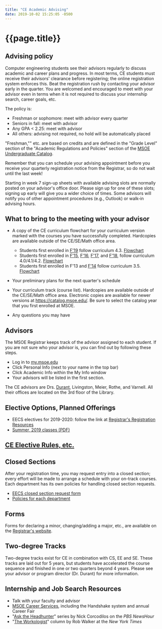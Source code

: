 ```yaml
---
title: "CE Academic Advising"
date: 2019-10-02 15:25:05 -0500
---
```


# {{page.title}}

## Advising policy

Computer engineering students see their advisors regularly to discuss academic and career plans and progress. In most terms, CE students must receive their advisors' clearance before registering; the online registration system enforces this. Beat the registration rush by contacting your advisor early in the quarter. You are welcomed and encouraged to meet with your advisor even in terms when it is not required to discuss your internship search, career goals, etc.

The policy is:
* Freshman or sophomore: meet with advisor every quarter
* Seniors in fall: meet with advisor
* Any GPA < 2.25: meet with advisor
* All others: advising not required, no hold will be automatically placed

"Freshman,"" etc. are based on credits and are defined in the &quot;Grade Level&quot; section of the &quot;Academic Regulations and Policies&quot; section of the <a href="https://catalog.msoe.edu/">MSOE Undergraduate Catalog</a>.

Remember that you can schedule your advising appointment before you receive your quarterly registration notice from the Registrar, so do not wait until the last week!

Starting in week 7 sign-up sheets with available advising slots are normally posted on your advisor's office door. Please sign up for one of these slots; signing up early will give you a wider choice of times. Some advisors will notify you of other appointment procedures (e.g., Outlook) or walk-in advising hours.

## What to bring to the meeting with your advisor
* A copy of the CE curriculum flowchart for your curriculum version marked with the courses you have successfully completed. Hardcopies are available outside of the CE/SE/Math office area.
  * Students first enrolled in <a href="https://catalog.msoe.edu/preview_program.php?catoid=20&poid=1001&returnto=562">F'19</a> follow curriculum 4.3. <a href="curriculum-4.3rev01.pdf">Flowchart</a>
  * Students first enrolled in <a href="https://catalog.msoe.edu/preview_program.php?catoid=10&poid=506&returnto=364">F'15</a>,
            <a href="https://catalog.msoe.edu/preview_program.php?catoid=14&poid=704&returnto=394">F'16</a>,
	    <a href="https://catalog.msoe.edu/preview_program.php?catoid=16&poid=810&returnto=442">F'17</a>, and
            <a href="https://catalog.msoe.edu/preview_program.php?catoid=18&poid=914&returnto=511">F'18</a>, 
             follow curriculum 4.0/4.1/4.2. <a href="curriculum-4.0rev08.pdf">Flowchart</a>
  * Students first enrolled in F'13 and <a href="https://catalog.msoe.edu/preview_program.php?catoid=8&poid=410&returnto=220">F'14</a>
            follow curriculum 3.5. <a href="curriculum-3.5rev01.pdf">Flowchart</a>
	
* Your preliminary plans for the next quarter's schedule
* Your curriculum track (course list). Hardcopies are available outside of the CE/SE/Math office area. Electronic copies are available for newer versions at <a href="https://catalog.msoe.edu/">https://catalog.msoe.edu/</a>. Be sure to select the catalog year that you first enrolled at MSOE.
* Any questions you may have


## Advisors
The MSOE Registrar keeps track of the advisor assigned to each student. If you are not sure who your advisor is, you can find out by following these steps.
  * Log in to <a href="https://my.msoe.edu/ICS/">my.msoe.edu</a>
  * Click Personal Info (next to your name in the top bar)
  * Click Academic Info within the My Info window
  * Your advisors will be listed in the first section.

The CE advisors are Drs. <a href="durant.html">Durant</a>, Livingston, Meier, Rothe, and Varnell. All their offices are located on the 3rd floor of the Library.

## Elective Options, Planned Offerings

* EECS electives for 2019-2020: follow the link at <a href="https://www.msoe.edu/academics/departments/registrar/#Registration">Registrar's Registration Resources</a>
* <a href="https://msoe.s3.amazonaws.com/files/resources/smsoe-regis19031814230-2.pdf">Summer, 2019 classes (PDF)</a>

## <a href="ceElectiveRules.html">CE Elective Rules, etc.</a>

## Closed Sections
After your registration time, you may request entry into a closed section; every effort will be made to arrange a schedule with your on-track courses. Each department has its own policies for handling closed section requests.

* <a href="https://s3.amazonaws.com/msoe/files/resources/request_to_enter_closed_eecs_course_fill_in_form.pdf">EECS closed section request form</a>
* <a href="https://www.msoe.edu/academics/departments/registrar/independent-study-and-closed-section/">Policies for each department</a>

## Forms
Forms for declaring a minor, changing/adding a major, etc., are available on the <a href="https://www.msoe.edu/campus-life/student-resources/registrar/">Registrar's website</a>.

## Two-degree Tracks
Two-degree tracks exist for CE in combination with CS, EE and SE. These tracks are laid out for 5 years, but students have accelerated the course sequence and finished in one or two quarters beyond 4 years. Please see your advisor or program director (Dr. Durant) for more information.

## Internship and Job Search Resources
  * Talk with your faculty and advisor
  * [MSOE Career Services](http://www.msoe.edu/explore-your-future/career-services/), including the Handshake system and annual Career Fair
  * "[Ask the Headhunter](http://www.pbs.org/newshour/author/ncorcodilos/)" series by Nick Corcodilos on the *PBS NewsHour*
  * "[The Workologist](http://www.nytimes.com/column/workologist)" column by Rob Walker at the *New York Times*
